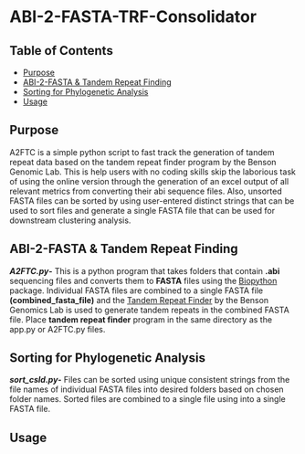 # ABI-2-FASTA-TRF-Consolidator

## Table of Contents
- [Purpose](#Purpose)
- [ABI-2-FASTA & Tandem Repeat Finding](#ABI-2-FASTA&TandemRepeatFinding)
- [Sorting for Phylogenetic Analysis](#SortingforPhylogeneticAnalysis)
- [Usage](#Usage)

## Purpose
A2FTC is a simple python script to fast track the generation of tandem repeat data based on the tandem repeat finder program by the Benson Genomic Lab. This is help users with no coding skills skip the laborious task of using the online version through the generation of an excel output of all relevant metrics from converting their abi sequence files. Also, unsorted FASTA files can be sorted by using user-entered distinct strings that can be used to sort files and generate a single FASTA file that can be used for downstream clustering analysis.

## ABI-2-FASTA & Tandem Repeat Finding
***A2FTC.py*-** This is a python program that takes folders that contain  **.abi** sequencing files 
and converts them to **FASTA** files using the [Biopython](https://biopython.org/wiki/SeqIO) package. Individual FASTA files are combined to a single FASTA file **(combined_fasta_file)** and the [Tandem Repeat Finder](https://github.com/Benson-Genomics-Lab/TRF#using-command-line-version-of-tandem-repeats-finder) by the Benson Genomics Lab is used to generate tandem repeats in the combined FASTA file. Place **tandem repeat finder** program in the same directory as the app.py or A2FTC.py files.

## Sorting for Phylogenetic Analysis
***sort_csld.py*-** Files can be sorted using unique consistent strings from the file names of individual FASTA files into desired folders based on chosen folder names. Sorted files are combined to a single file using into a single FASTA file.

## Usage
